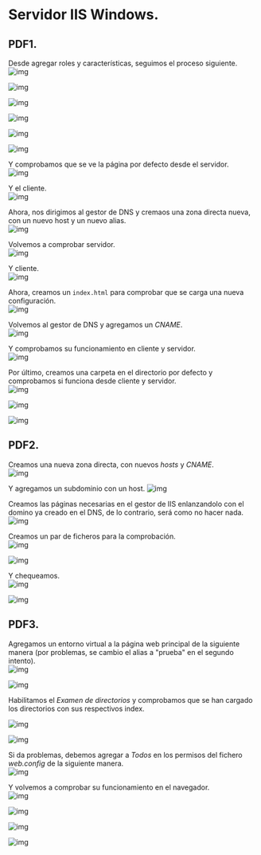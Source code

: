 # Servidor IIS Windows.
## PDF1.  
Desde agregar roles y características, seguimos el proceso siguiente.  
![img](./img/001.png)  

![img](./img/002.png)  

![img](./img/003.png)  

![img](./img/004.png)  

![img](./img/005.png)  

![img](./img/006.png)  

Y comprobamos que se ve la página por defecto desde el servidor.  
![img](./img/007.png)  

Y el cliente.  
![img](./img/008.png)  

Ahora, nos dirigimos al gestor de DNS y cremaos una zona directa nueva, con un nuevo host y un nuevo alias.  
![img](./img/009.png)  

Volvemos a comprobar servidor.  
![img](./img/010.png)  

Y cliente.  
![img](./img/011.png)  

Ahora, creamos un `index.html` para comprobar que se carga una nueva configuración.  
![img](./img/012.png)  

Volvemos al gestor de DNS y agregamos un *CNAME*.  
![img](./img/013.png)

Y comprobamos su funcionamiento en cliente y servidor.  
![img](./img/014.png)  


Por último, creamos una carpeta en el directorio por defecto y comprobamos si funciona desde cliente y servidor.  
![img](./img/016.png)  

![img](./img/015.png)      

![img](./img/017.png)  

## PDF2.  
Creamos una nueva zona directa, con nuevos *hosts* y *CNAME*.  
![img](./img/018.png)  

Y agregamos un subdominio con un host.
![img](./img/019.png)  

Creamos las páginas necesarias en el gestor de IIS enlanzandolo con el domino ya creado en el DNS, de lo contrario, será como no hacer nada.  
![img](./img/020.png)  

Creamos un par de ficheros para la comprobación.  
![img](./img/021.png)  

![img](./img/022.png)  

Y chequeamos.   
![img](./img/036.png)     

![img](./img/037.png)   

## PDF3.  
Agregamos un entorno virtual a la página web principal de la siguiente manera (por problemas, se cambio el alias a "prueba" en el segundo intento).   
![img](./img/023.png)  

![img](./img/042.png)

Habilitamos el *Examen de directorios* y comprobamos que se han cargado los directorios con sus respectivos index.     
 
![img](./img/038.png)   

![img](./img/040.png)    

Si da problemas, debemos agregar a *Todos* en los permisos del  fichero *web.config* de la siguiente manera.  
![img](./img/041.png)    


Y volvemos a comprobar su funcionamiento en el navegador.    
![img](./img/039.png)

![img](./img/026.png)  

![img](./img/027.png)  

![img](./img/028.png)
